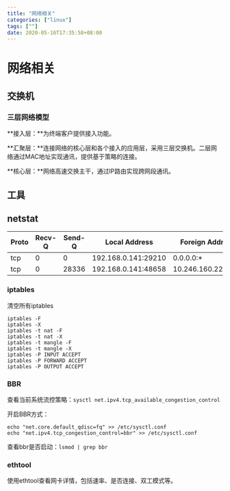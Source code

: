 ```yaml
---
title: "网络相关"
categories: ["linux"]
tags: [""]
date: 2020-05-16T17:35:58+08:00
---
```


# 网络相关

## 交换机

### 三层网络模型

**接入层：**为终端客户提供接入功能。

**汇聚层：**连接网络的核心层和各个接入的应用层，采用三层交换机。二层网络通过MAC地址实现通讯，提供基于策略的连接。

**核心层：**网络高速交换主干，通过IP路由实现跨网段通讯。

## 工具

## netstat

| Proto | Recv-Q | Send-Q | Local Address       | Foreign Address    | State       | PID/Prog |
| :---- | ------ | ------ | ------------------- | ------------------ | ----------- | -------- |
| tcp   | 0      | 0      | 192.168.0.141:29210 | 0.0.0.0:*          | LISTEN      | 7584/oma |
| tcp   | 0      | 28336  | 192.168.0.141:48658 | 10.246.160.228:443 | ESTABLISHED | 7584/oma |

### iptables

清空所有iptables

```shell
iptables -F
iptables -X
iptables -t nat -F
iptables -t nat -X
iptables -t mangle -F
iptables -t mangle -X
iptables -P INPUT ACCEPT
iptables -P FORWARD ACCEPT
iptables -P OUTPUT ACCEPT
```

### BBR

查看当前系统流控策略：`sysctl net.ipv4.tcp_available_congestion_control`

开启BBR方式：

```shell
echo "net.core.default_qdisc=fq" >> /etc/sysctl.conf
echo "net.ipv4.tcp_congestion_control=bbr" >> /etc/sysctl.conf
```

查看bbr是否启动：`lsmod | grep bbr`

###  ethtool

使用ethtool查看网卡详情，包括速率、是否连接、双工模式等。